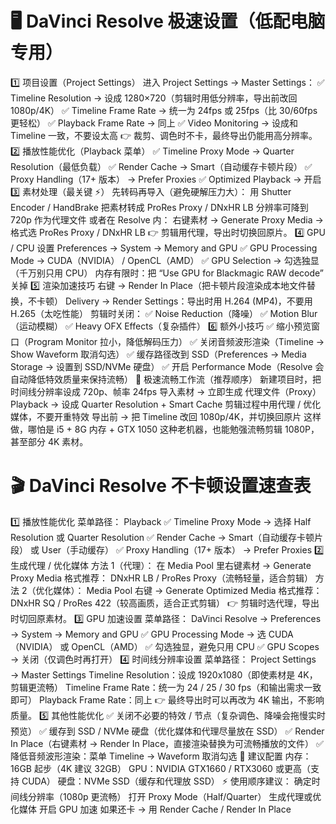 # 🖥 DaVinci Resolve 极速设置（低配电脑专用）
1️⃣ 项目设置（Project Settings）
进入 Project Settings → Master Settings：
✅ Timeline Resolution → 设成 1280×720（剪辑时用低分辨率，导出前改回 1080p/4K）
✅ Timeline Frame Rate → 统一为 24fps 或 25fps（比 30/60fps 更轻松）
✅ Playback Frame Rate → 同上
✅ Video Monitoring → 设成和 Timeline 一致，不要设太高
👉 裁剪、调色时不卡，最终导出仍能用高分辨率。
2️⃣ 播放性能优化（Playback 菜单）
✅ Timeline Proxy Mode → Quarter Resolution（最低负载）
✅ Render Cache → Smart（自动缓存卡顿片段）
✅ Proxy Handling（17+ 版本） → Prefer Proxies
✅ Optimized Playback → 开启
3️⃣ 素材处理（最关键 ⚡）
先转码再导入（避免硬解压力大）：
用 Shutter Encoder / HandBrake 把素材转成 ProRes Proxy / DNxHR LB
分辨率可降到 720p 作为代理文件
或者在 Resolve 内：
右键素材 → Generate Proxy Media → 格式选 ProRes Proxy / DNxHR LB
👉 剪辑用代理，导出时切换回原片。
4️⃣ GPU / CPU 设置
Preferences → System → Memory and GPU
✅ GPU Processing Mode → CUDA（NVIDIA） / OpenCL（AMD）
✅ GPU Selection → 勾选独显（千万别只用 CPU）
内存有限时：把 “Use GPU for Blackmagic RAW decode” 关掉
5️⃣ 渲染加速技巧
右键 → Render In Place（把卡顿片段渲染成本地文件替换，不卡顿）
Delivery → Render Settings：导出时用 H.264 (MP4)，不要用 H.265（太吃性能）
剪辑时关闭：
✅ Noise Reduction（降噪）
✅ Motion Blur（运动模糊）
✅ Heavy OFX Effects（复杂插件）
6️⃣ 额外小技巧
✅ 缩小预览窗口（Program Monitor 拉小，降低解码压力）
✅ 关闭音频波形渲染（Timeline → Show Waveform 取消勾选）
✅ 缓存路径改到 SSD（Preferences → Media Storage → 设置到 SSD/NVMe 硬盘）
✅ 开启 Performance Mode（Resolve 会自动降低特效质量来保持流畅）
🚀 极速流畅工作流（推荐顺序）
新建项目时，把时间线分辨率设成 720p、帧率 24fps
导入素材 → 立即生成 代理文件（Proxy）
Playback → 设成 Quarter Resolution + Smart Cache
剪辑过程中用代理 / 优化媒体，不要开重特效
导出前 → 把 Timeline 改回 1080p/4K，并切换回原片
这样做，哪怕是 i5 + 8G 内存 + GTX 1050 这种老机器，也能勉强流畅剪辑 1080P，甚至部分 4K 素材。



# 🎬 DaVinci Resolve 不卡顿设置速查表
1️⃣ 播放性能优化
菜单路径： Playback
✅ Timeline Proxy Mode → 选择 Half Resolution 或 Quarter Resolution
✅ Render Cache → Smart（自动缓存卡顿片段） 或 User（手动缓存）
✅ Proxy Handling（17+ 版本） → Prefer Proxies
2️⃣ 生成代理 / 优化媒体
方法 1（代理）：
在 Media Pool 里右键素材 → Generate Proxy Media
格式推荐：
DNxHR LB / ProRes Proxy（流畅轻量，适合剪辑）
方法 2（优化媒体）：
Media Pool 右键 → Generate Optimized Media
格式推荐：
DNxHR SQ / ProRes 422（较高画质，适合正式剪辑）
👉 剪辑时选代理，导出时切回原素材。
3️⃣ GPU 加速设置
菜单路径： DaVinci Resolve → Preferences → System → Memory and GPU
✅ GPU Processing Mode → 选 CUDA（NVIDIA） 或 OpenCL（AMD）
✅ 勾选独显，避免只用 CPU
✅ GPU Scopes → 关闭（仅调色时再打开）
4️⃣ 时间线分辨率设置
菜单路径： Project Settings → Master Settings
Timeline Resolution：设成 1920x1080（即使素材是 4K，剪辑更流畅）
Timeline Frame Rate：统一为 24 / 25 / 30 fps（和输出需求一致即可）
Playback Frame Rate：同上
👉 最终导出时可以再改为 4K 输出，不影响质量。
5️⃣ 其他性能优化
✅ 关闭不必要的特效 / 节点（复杂调色、降噪会拖慢实时预览）
✅ 缓存到 SSD / NVMe 硬盘（优化媒体和代理尽量放在 SSD）
✅ Render In Place（右键素材 → Render In Place，直接渲染替换为可流畅播放的文件）
✅ 降低音频波形渲染：菜单 Timeline → Waveform 取消勾选
🚀 建议配置
内存：16GB 起步（4K 建议 32GB）
GPU：NVIDIA GTX1660 / RTX3060 或更高（支持 CUDA）
硬盘：NVMe SSD（缓存和代理放 SSD）
⚡ 使用顺序建议：
确定时间线分辨率（1080p 更流畅）
打开 Proxy Mode（Half/Quarter）
生成代理或优化媒体
开启 GPU 加速
如果还卡 → 用 Render Cache / Render In Place

